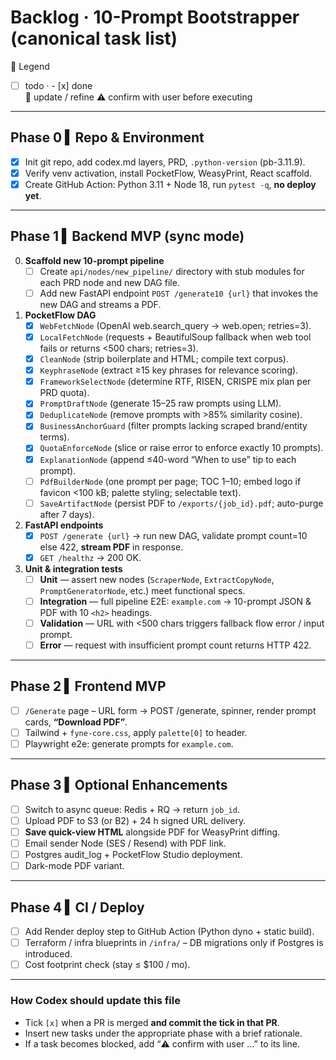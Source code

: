 # Backlog · 10-Prompt Bootstrapper  (canonical task list)

📝 Legend  
- [ ] todo  ·  - [x] done  
🔄 update / refine   ⚠️ confirm with user before executing

---

## Phase 0 ▍Repo & Environment

- [x] Init git repo, add codex.md layers, PRD, `.python-version` (pb-3.11.9).  
- [x] Verify venv activation, install PocketFlow, WeasyPrint, React scaffold.  
- [x] Create GitHub Action: Python 3.11 + Node 18, run `pytest -q`, **no deploy yet**.  

---

## Phase 1 ▍Backend MVP (sync mode)

0. **Scaffold new 10-prompt pipeline**
   - [ ] Create `api/nodes/new_pipeline/` directory with stub modules for each PRD node and new DAG file.
   - [ ] Add new FastAPI endpoint `POST /generate10 {url}` that invokes the new DAG and streams a PDF.
1. **PocketFlow DAG**  
   - [x] `WebFetchNode` (OpenAI web.search_query → web.open; retries=3).
   - [x] `LocalFetchNode` (requests + BeautifulSoup fallback when web tool fails or returns <500 chars; retries=3).
   - [x] `CleanNode` (strip boilerplate and HTML; compile text corpus).
   - [x] `KeyphraseNode` (extract ≥15 key phrases for relevance scoring).
   - [x] `FrameworkSelectNode` (determine RTF, RISEN, CRISPE mix plan per PRD quota).
   - [x] `PromptDraftNode` (generate 15–25 raw prompts using LLM).
   - [x] `DeduplicateNode` (remove prompts with >85% similarity cosine).
   - [x] `BusinessAnchorGuard` (filter prompts lacking scraped brand/entity terms).
   - [x] `QuotaEnforceNode` (slice or raise error to enforce exactly 10 prompts).
   - [x] `ExplanationNode` (append ≤40-word “When to use” tip to each prompt).
   - [ ] `PdfBuilderNode` (one prompt per page; TOC 1–10; embed logo if favicon <100 kB; palette styling; selectable text).
   - [ ] `SaveArtifactNode` (persist PDF to `/exports/{job_id}.pdf`; auto-purge after 7 days).

2. **FastAPI endpoints**  
   - [x] `POST /generate {url}` → run new DAG, validate prompt count=10 else 422, **stream PDF** in response.  
   - [x] `GET /healthz` → 200 OK.  

3. **Unit & integration tests**  
   - [ ] **Unit** — assert new nodes (`ScraperNode`, `ExtractCopyNode`, `PromptGeneratorNode`, etc.) meet functional specs.
   - [ ] **Integration** — full pipeline E2E: `example.com` → 10-prompt JSON & PDF with 10 `<h2>` headings.
   - [ ] **Validation** — URL with <500 chars triggers fallback flow error / input prompt.
   - [ ] **Error** — request with insufficient prompt count returns HTTP 422.

---

## Phase 2 ▍Frontend MVP

- [ ] `/Generate` page – URL form → POST /generate, spinner, render prompt cards, **“Download PDF”**.  
- [ ] Tailwind + `fyne-core.css`, apply `palette[0]` to header.  
- [ ] Playwright e2e: generate prompts for `example.com`.

---

## Phase 3 ▍Optional Enhancements

- [ ] Switch to async queue: Redis + RQ → return `job_id`.  
- [ ] Upload PDF to S3 (or B2) + 24 h signed URL delivery.  
- [ ] **Save quick-view HTML** alongside PDF for WeasyPrint diffing.  
- [ ] Email sender Node (SES / Resend) with PDF link.  
- [ ] Postgres audit_log + PocketFlow Studio deployment.  
- [ ] Dark-mode PDF variant.

---

## Phase 4 ▍CI / Deploy

- [ ] Add Render deploy step to GitHub Action (Python dyno + static build).  
- [ ] Terraform / infra blueprints in `/infra/` – DB migrations only if Postgres is introduced.  
- [ ] Cost footprint check (stay ≤ $100 / mo).

---

### How Codex should update this file

* Tick `[x]` when a PR is merged **and commit the tick in that PR**.  
* Insert new tasks under the appropriate phase with a brief rationale.  
* If a task becomes blocked, add “⚠️ confirm with user …” to its line.
